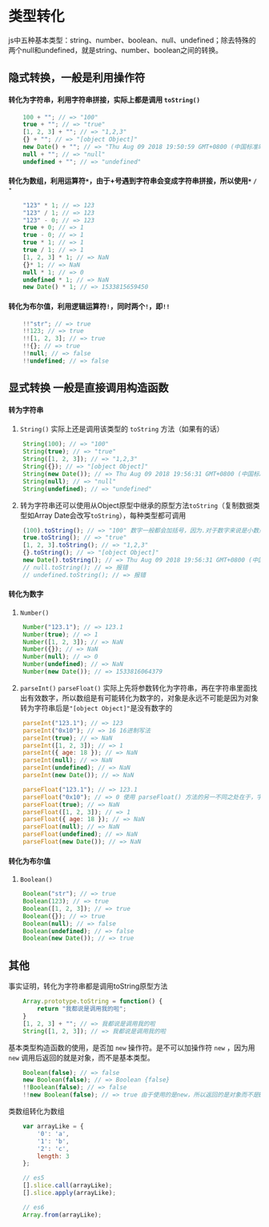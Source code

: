 # 类型转化

js中五种基本类型：string、number、boolean、null、undefined；除去特殊的两个null和undefined，就是string、number、boolean之间的转换。

## 隐式转换，一般是利用操作符

#### 转化为字符串，利用字符串拼接，实际上都是调用 `toString()`

``` javascript
    100 + ""; // => "100"
    true + ""; // => "true"
    [1, 2, 3] + ""; // => "1,2,3"
    {} + ""; // => "[object Object]"
    new Date() + ""; // => "Thu Aug 09 2018 19:50:59 GMT+0800 (中国标准时间)"
    null + ""; // => "null"
    undefined + ""; // => "undefined"
```

#### 转化为数组，利用运算符`*`，由于+号遇到字符串会变成字符串拼接，所以使用`*` `/` `-`

``` javascript
    "123" * 1; // => 123
    "123" / 1; // => 123
    "123" - 0; // => 123
    true + 0; // => 1
    true - 0; // => 1
    true * 1; // => 1
    true / 1; // => 1
    [1, 2, 3] * 1; // => NaN
    {}* 1; // => NaN
    null * 1; // => 0
    undefined * 1; // => NaN
    new Date() * 1; // => 1533815659450
```

#### 转化为布尔值，利用逻辑运算符`!`，同时两个`!`，即`!!`

``` javascript
    !!"str"; // => true
    !!123; // => true
    !![1, 2, 3]; // => true
    !!{}; // => true
    !!null; // => false
    !!undefined; // => false
```

## 显式转换 一般是直接调用构造函数

#### 转为字符串

1. `String()` 实际上还是调用该类型的 `toString` 方法（如果有的话）

``` javascript
    String(100); // => "100"
    String(true); // => "true"
    String([1, 2, 3]); // => "1,2,3"
    String({}); // => "[object Object]"
    String(new Date()); // => Thu Aug 09 2018 19:56:31 GMT+0800 (中国标准时间)
    String(null); // => "null"
    String(undefined); // => "undefined"
```

2. 转为字符串还可以使用从Object原型中继承的原型方法`toString`（复制数据类型如Array Date会改写`toString`），每种类型都可调用

``` javascript
    (100).toString(); // => "100" 数字一般都会加括号，因为.对于数字来说是小数点
    true.toString(); // => "true"
    [1, 2, 3].toString(); // => "1,2,3"
    {}.toString(); // => "[object Object]"
    new Date().toString(); // => Thu Aug 09 2018 19:56:31 GMT+0800 (中国标准时间)
    // null.toString(); // => 报错
    // undefined.toString(); // => 报错
```

#### 转化为数字

1. `Number()`

``` javascript
    Number("123.1"); // => 123.1
    Number(true); // => 1
    Number([1, 2, 3]); // => NaN
    Number({}); // => NaN
    Number(null); // => 0
    Number(undefined); // => NaN
    Number(new Date()); // => 1533816064379
```

2. `parseInt()` `parseFloat()` 实际上先将参数转化为字符串，再在字符串里面找出有效数字，所以数组是有可能转化为数字的，对象是永远不可能是因为对象转为字符串后是`"[object Object]"`是没有数字的

``` javascript
    parseInt("123.1"); // => 123
    parseInt("0x10"); // => 16 16进制写法
    parseInt(true); // => NaN
    parseInt([1, 2, 3]); // => 1
    parseInt({ age: 18 }); // => NaN
    parseInt(null); // => NaN
    parseInt(undefined); // => NaN
    parseInt(new Date()); // => NaN
```

``` javascript
    parseFloat("123.1"); // => 123.1
    parseFloat("0x10"); // => 0 使用 parseFloat() 方法的另一不同之处在于，字符串必须以十进制形式表示浮点数
    parseFloat(true); // => NaN
    parseFloat([1, 2, 3]); // => 1
    parseFloat({ age: 18 }); // => NaN
    parseFloat(null); // => NaN
    parseFloat(undefined); // => NaN
    parseFloat(new Date()); // => NaN
```

#### 转化为布尔值

1. `Boolean()`

``` javascript
    Boolean("str"); // => true
    Boolean(123); // => true
    Boolean([1, 2, 3]); // => true
    Boolean({}); // => true
    Boolean(null); // => false
    Boolean(undefined); // => false
    Boolean(new Date()); // => true
```

## 其他

事实证明，转化为字符串都是调用toString原型方法

``` javascript
    Array.prototype.toString = function() {
        return "我都说是调用我的啦";
    }
    [1, 2, 3] + ""; // => 我都说是调用我的啦
    String([1, 2, 3]); // => 我都说是调用我的啦
```

基本类型构造函数的使用，是否加 `new` 操作符。是不可以加操作符 `new` ，因为用 `new` 调用后返回的就是对象，而不是基本类型。

``` javascript
    Boolean(false); // => false
    new Boolean(false); // => Boolean {false}
    !!Boolean(false); // => false
    !!new Boolean(false); // => true 由于使用的是new，所以返回的是对象而不是Boolean，而对象只要不是null，转为布尔值都是true
```

类数组转化为数组

``` javascript
    var arrayLike = {
        '0': 'a',
        '1': 'b',
        '2': 'c',
        length: 3
    };

    // es5
    [].slice.call(arrayLike);
    [].slice.apply(arrayLike);

    // es6
    Array.from(arrayLike);
```